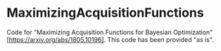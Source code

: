 # MaximizingAcquisitionFunctions
Code for "Maximizing Acquisition Functions for Bayesian Optimization" [https://arxiv.org/abs/1805.10196]. This code has been provided "as is".
